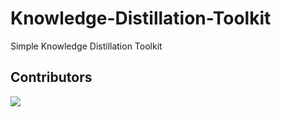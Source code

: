 # Knowledge-Distillation-Toolkit
Simple Knowledge Distillation Toolkit

## Contributors

<a href="https://github.com/YapWH1208/Knowledge-Distillation-Toolkit/graphs/contributors">
  <img src="https://contrib.rocks/image?repo=YapWH1208/Knowledge-Distillation-Toolkit" />
</a>
